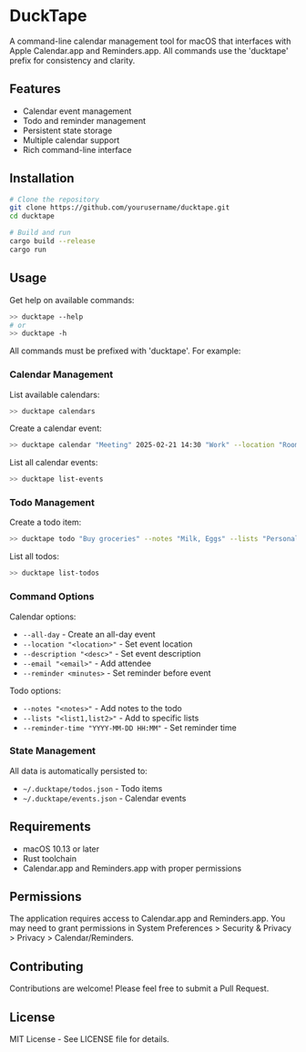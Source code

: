 # DuckTape

A command-line calendar management tool for macOS that interfaces with Apple Calendar.app and Reminders.app.
All commands use the 'ducktape' prefix for consistency and clarity.

## Features

- Calendar event management
- Todo and reminder management
- Persistent state storage
- Multiple calendar support
- Rich command-line interface

## Installation

```bash
# Clone the repository
git clone https://github.com/yourusername/ducktape.git
cd ducktape

# Build and run
cargo build --release
cargo run
```

## Usage

Get help on available commands:
```bash
>> ducktape --help
# or
>> ducktape -h
```

All commands must be prefixed with 'ducktape'. For example:

### Calendar Management

List available calendars:
```bash
>> ducktape calendars
```

Create a calendar event:
```bash
>> ducktape calendar "Meeting" 2025-02-21 14:30 "Work" --location "Room 1" --description "Weekly sync"
```

List all calendar events:
```bash
>> ducktape list-events
```

### Todo Management

Create a todo item:
```bash
>> ducktape todo "Buy groceries" --notes "Milk, Eggs" --lists "Personal" --reminder-time "2025-02-05 11:00"
```

List all todos:
```bash
>> ducktape list-todos
```

### Command Options

Calendar options:
- `--all-day` - Create an all-day event
- `--location "<location>"` - Set event location
- `--description "<desc>"` - Set event description
- `--email "<email>"` - Add attendee
- `--reminder <minutes>` - Set reminder before event

Todo options:
- `--notes "<notes>"` - Add notes to the todo
- `--lists "<list1,list2>"` - Add to specific lists
- `--reminder-time "YYYY-MM-DD HH:MM"` - Set reminder time

### State Management

All data is automatically persisted to:
- `~/.ducktape/todos.json` - Todo items
- `~/.ducktape/events.json` - Calendar events

## Requirements

- macOS 10.13 or later
- Rust toolchain
- Calendar.app and Reminders.app with proper permissions

## Permissions

The application requires access to Calendar.app and Reminders.app. You may need to grant permissions in System Preferences > Security & Privacy > Privacy > Calendar/Reminders.

## Contributing

Contributions are welcome! Please feel free to submit a Pull Request.

## License

MIT License - See LICENSE file for details.
